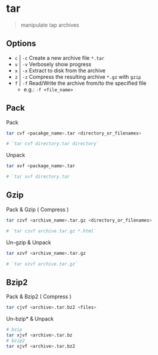 # tar

> manipulate tap archives

## Options

- `c` | `-c` Create a new archive file `*.tar`
- `v` | `-v` Verbosely show progress
- `x` | `-x` Extract to disk from the archive
- `z` | `-z` Compress the resulting archive `*.gz` with `gzip`
- `f` | `-f` Read/Write the archive from/to the specified file
    - e.g.: `-f <file_name>`

## Pack

Pack

```bash
tar cvf <pacakge_name>.tar <directory_or_filenames>

# `tar cvf directory.tar directory`
```

Unpack

```bash
tar xvf <package_name>.tar

# `tar xvf directory.tar
```

## Gzip

Pack & Gzip ( Compress )

```bash
tar czvf <archive_name>.tar.gz <directory_or_filenames>

# `tar czvf archive.tar.gz *.html`
```

Un-gzip & Unpack

```bash
tar xzvf <archive_name>.tar.gz

# `tar xzvf archive.tar.gz`
```

## Bzip2

Pack & Bzip2 ( Compress )

```bash
tar cjvf <archive>.tar.bz2 <files>
```

Un-bzip\* & Unpack

```bash
# bzip
tar xjvf <archive>.tar.bz
# bzip2
tar xjvf <archive>.tar.bz2
```

